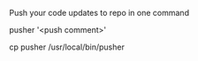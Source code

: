 Push your code updates to repo in one command 

pusher '<push comment\>'

cp pusher /usr/local/bin/pusher
